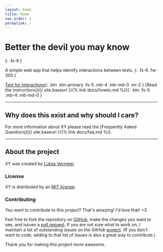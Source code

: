 ```yaml
---
layout: home
title: Home
nav_order: 1
permalink: /
---
```


# Better the devil you may know
{: .fs-9 }

A simple web app that helps identify interactions between tests.
{: .fs-6 .fw-300 }

[Test for interactions](webapp/index.html){: .btn .btn-primary .fs-5 .mb-4 .mb-md-0 .mr-2 } [Read the instructions]({{ site.baseurl }}{% link docs/howto.md %}){: .btn .fs-5 .mb-4 .mb-md-0 }


---

## Why does this exist and why should I care?

For more information about XY please read the [Frequently Asked Questions]({{ site.baseurl }}{% link docs/faq.md %}).

---

## About the project

XY was created by [Lukas Vermeer](http://lukasvermeer.nl).

### License

XY is distributed by an [MIT license](https://github.com/lukasvermeer/xy/tree/master/LICENSE).

### Contributing

You want to contribute to this project? That's amazing! I'd love that! <3

Feel free to fork the repository on [GitHub](http://github.com/lukasvermeer/xy), make the changes you want to see, and issues a [pull request](https://help.github.com/en/github/collaborating-with-issues-and-pull-requests/about-pull-requests). If you are not sure what to work on, I maintain a list of outstanding issues on the GitHub [project](https://github.com/lukasvermeer/xy/issues). (If you don't want to code, adding to that list of issues is also a great way to contribute.)

Thank you for making this project more awesome.
